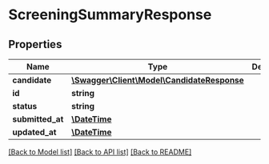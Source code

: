 # ScreeningSummaryResponse

## Properties
Name | Type | Description | Notes
------------ | ------------- | ------------- | -------------
**candidate** | [**\Swagger\Client\Model\CandidateResponse**](CandidateResponse.md) |  | [optional] 
**id** | **string** |  | [optional] 
**status** | **string** |  | [optional] 
**submitted_at** | [**\DateTime**](\DateTime.md) |  | [optional] 
**updated_at** | [**\DateTime**](\DateTime.md) |  | [optional] 

[[Back to Model list]](../README.md#documentation-for-models) [[Back to API list]](../README.md#documentation-for-api-endpoints) [[Back to README]](../README.md)


